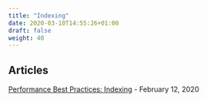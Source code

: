 ```yaml
---
title: "Indexing"
date: 2020-03-10T14:55:26+01:00
draft: false
weight: 40
---
```


## Articles

[Performance Best Practices: Indexing](https://www.mongodb.com/blog/post/performance-best-practices-indexing) - February 12, 2020
